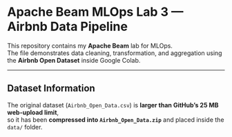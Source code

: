 #  Apache Beam MLOps Lab 3 — Airbnb Data Pipeline

This repository contains my **Apache Beam** lab for MLOps.  
The file demonstrates data cleaning, transformation, and aggregation using the **Airbnb Open Dataset** inside Google Colab.

---
##  Dataset Information
The original dataset (`Airbnb_Open_Data.csv`) is **larger than GitHub’s 25 MB web-upload limit**,  
so it has been **compressed into `Airbnb_Open_Data.zip`** and placed inside the `data/` folder.
